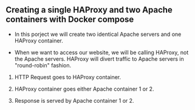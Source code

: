 ## Creating a single HAProxy and two Apache containers with Docker compose

- In this porject  we will create  two identical Apache servers and one HAProxy container. 

- When we want to access our website, we will be calling HAProxy, not the Apache servers. HAProxy will divert traffic to 
  Apache servers in "round-robin" fashion.


1. HTTP Request goes to HAProxy container.

2. HAProxy container goes  either Apache container 1 or 2.

3. Response is served by Apache container 1 or 2.

